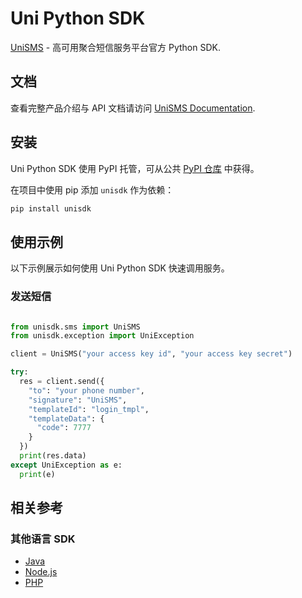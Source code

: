 # Uni Python SDK

[UniSMS](https://unisms.apistd.com/) - 高可用聚合短信服务平台官方 Python SDK.

## 文档

查看完整产品介绍与 API 文档请访问 [UniSMS Documentation](https://unisms.apistd.com/docs).

## 安装

Uni Python SDK 使用 PyPI 托管，可从公共 [PyPI 仓库](https://pypi.org/project/unisdk/) 中获得。

在项目中使用 pip 添加 `unisdk` 作为依赖：

```bash
pip install unisdk
```

## 使用示例

以下示例展示如何使用 Uni Python SDK 快速调用服务。

### 发送短信

```py

from unisdk.sms import UniSMS
from unisdk.exception import UniException

client = UniSMS("your access key id", "your access key secret")

try:
  res = client.send({
    "to": "your phone number",
    "signature": "UniSMS",
    "templateId": "login_tmpl",
    "templateData": {
      "code": 7777
    }
  })
  print(res.data)
except UniException as e:
  print(e)

```

## 相关参考

### 其他语言 SDK

- [Java](https://github.com/apistd/uni-java-sdk)
- [Node.js](https://github.com/apistd/unisms-node-sdk)
- [PHP](https://github.com/apistd/uni-php-sdk/)
